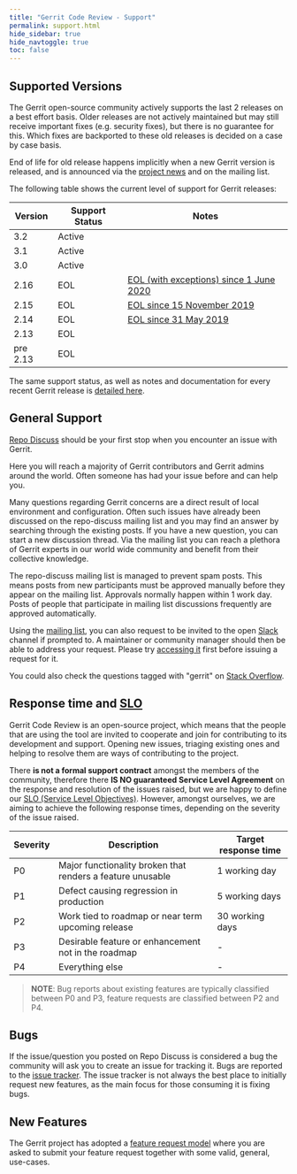 ```yaml
---
title: "Gerrit Code Review - Support"
permalink: support.html
hide_sidebar: true
hide_navtoggle: true
toc: false
---
```


## Supported Versions

The Gerrit open-source community actively supports the last 2 releases
on a best effort basis. Older releases are not actively maintained but
may still receive important fixes (e.g. security fixes), but there is
no guarantee for this. Which fixes are backported to these old
releases is decided on a case by case basis.

End of life for old release happens implicitly when a new Gerrit version is
released, and is announced via the [project news](https://www.gerritcodereview.com/news.html)
and on the mailing list.

The following table shows the current level of support for Gerrit releases:

| Version  | Support Status | Notes |
|----------|----------------|-------|
| 3.2      | Active         |       |
| 3.1      | Active         |       |
| 3.0      | Active         |       |
| 2.16     | EOL            | [EOL (with exceptions) since 1 June 2020](https://www.gerritcodereview.com/2020-04-22-gerrit-3.2-release-plan.html#end-of-life-for-gerrit-216x) |
| 2.15     | EOL            | [EOL since 15 November 2019](https://www.gerritcodereview.com/2019-11-15-gerrit-2.15-eol.html) |
| 2.14     | EOL            | [EOL since 31 May 2019](https://www.gerritcodereview.com/2019-05-31-gerrit-end-of-life-update.html) |
| 2.13     | EOL            |       |
| pre 2.13 | EOL            |       |

The same support status, as well as notes and documentation for every recent Gerrit release is
[detailed here](https://www.gerritcodereview.com/releases-readme.html).

## General Support

[Repo Discuss][repo-discuss] should be your first stop when you
encounter an issue with Gerrit.

Here you will reach a majority of Gerrit contributors and Gerrit
admins around the world. Often someone has had your issue before
and can help you.

Many questions regarding Gerrit concerns are a direct result of
local environment and configuration. Often such issues have already
been discussed on the repo-discuss mailing list and you may find an
answer by searching through the existing posts. If you have a new
question, you can start a new discussion thread. Via the mailing
list you can reach a plethora of Gerrit experts in our world wide
community and benefit from their collective knowledge.

The repo-discuss mailing list is managed to prevent spam posts. This
means posts from new participants must be approved manually before they
appear on the mailing list. Approvals normally happen within 1 work
day. Posts of people that participate in mailing list discussions
frequently are approved automatically.

Using the [mailing list][repo-discuss], you can also request to be
invited to the open [Slack][slack-workspace] channel if prompted to. A
maintainer or community manager should then be able to address your
request. Please try [accessing it][slack-workspace] first before issuing
a request for it.

You could also check the questions tagged with "gerrit" on
[Stack Overflow][stack-overflow].

## Response time and [SLO](https://landing.google.com/sre/sre-book/chapters/service-level-objectives/)

Gerrit Code Review is an open-source project, which means that the people
that are using the tool are invited to cooperate and join for contributing
to its development and support.
Opening new issues, triaging existing ones and helping to resolve them are
ways of contributing to the project.

There **is not a formal support contract** amongst the members of the
community, therefore there **IS NO guaranteed Service Level Agreement**
on the response and resolution of the issues raised, but we are happy to
define our [SLO (Service Level Objectives)](https://landing.google.com/sre/sre-book/chapters/service-level-objectives/).
However, amongst ourselves, we are aiming to achieve the following response times,
depending on the severity of the issue raised.

| Severity | Description                                                 | Target response time
|----------|-------------------------------------------------------------|---------------------
| P0       | Major functionality broken that renders a feature unusable  | 1 working day
| P1       | Defect causing regression in production                     | 5 working days
| P2       | Work tied to roadmap or near term upcoming release          | 30 working days
| P3       | Desirable feature or enhancement not in the roadmap         | -
| P4       | Everything else                                             | -

> **NOTE**: Bug reports about existing features are typically classified between P0 and P3,
> feature requests are classified between P2 and P4.

## Bugs

If the issue/question you posted on Repo Discuss is considered a bug
the community will ask you to create an issue for tracking it.
Bugs are reported to the [issue tracker][issue-tracking].
The issue tracker is not always the best place to initially request
new features, as the main focus for those consuming it is fixing
bugs.

## New Features

The Gerrit project has adopted a
[feature request model][feature-request] where you are asked to
submit your feature request together with some valid, general,
use-cases.

[feature-request]: https://gerrit-review.googlesource.com/Documentation/dev-design-docs.html#propose
[issue-tracking]: /issues.html
[repo-discuss]: https://groups.google.com/forum/#!forum/repo-discuss
[slack-workspace]: https://gerritcodereview.slack.com
[stack-overflow]: https://stackoverflow.com/questions/tagged/gerrit
